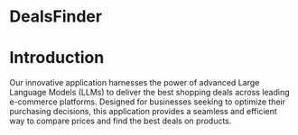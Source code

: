 # DealsFinder
# Introduction
Our innovative application harnesses the power of advanced Large Language Models (LLMs) to deliver the best shopping deals across leading e-commerce platforms. Designed for businesses seeking to optimize their purchasing decisions, this application provides a seamless and efficient way to compare prices and find the best deals on products.

